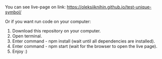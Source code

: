 You can see live-page on link:
https://oleksiiknihin.github.io/test-unique-symbol/

Or if you want run code on your computer:

1. Download this repository on your computer.
2. Open terminal.
3. Enter command - npm install (wait until all dependencies are installed).
4. Enter command - npm start (wait for the browser to open the live page).
5. Enjoy :)
